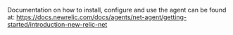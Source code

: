 Documentation on how to install, configure and use the agent can be found at: https://docs.newrelic.com/docs/agents/net-agent/getting-started/introduction-new-relic-net